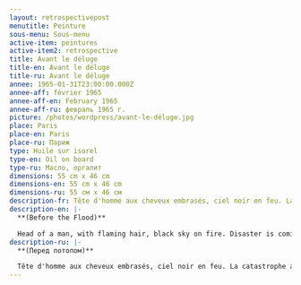 ```yaml
---
layout: retrospectivepost
menutitle: Peinture
sous-menu: Sous-menu
active-item: peintures
active-item2: retrospective
title: Avant le déluge
title-en: Avant le déluge
title-ru: Avant le déluge
annee: 1965-01-31T23:00:00.000Z
annee-aff: février 1965
annee-aff-en: February 1965
annee-aff-ru: февраль 1965 г.
picture: /photos/wordpress/avant-le-déluge.jpg
place: Paris
place-en: Paris
place-ru: Париж
type: Huile sur isorel
type-en: Oil on board
type-ru: Масло, оргалит
dimensions: 55 cm x 46 cm
dimensions-en: 55 cm x 46 cm
dimensions-ru: 55 см x 46 см
description-fr: Tête d'homme aux cheveux embrasés, ciel noir en feu. La catastrophe arrive !
description-en: |-
  **(Before the Flood)**

  Head of a man, with flaming hair, black sky on fire. Disaster is coming!
description-ru: |-
  **(Перед потопом)**

  Tête d'homme aux cheveux embrasés, ciel noir en feu. La catastrophe arrive !
---
```

